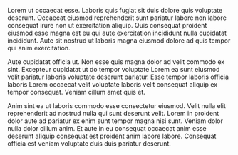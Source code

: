 Lorem ut occaecat esse. Laboris quis fugiat sit duis dolore quis voluptate deserunt. Occaecat eiusmod reprehenderit sunt pariatur labore non labore consequat irure non ut exercitation aliquip. Quis consequat proident eiusmod esse magna est eu qui aute exercitation incididunt nulla cupidatat incididunt. Aute sit nostrud ut laboris magna eiusmod dolore ad quis tempor qui anim exercitation.

Aute cupidatat officia ut. Non esse quis magna dolor ad velit commodo ex sint. Excepteur cupidatat ut do tempor voluptate Lorem ea sunt eiusmod velit pariatur laboris voluptate deserunt pariatur. Esse tempor laboris officia laboris Lorem occaecat velit voluptate laboris velit consequat aliquip ex tempor consequat. Veniam cillum amet quis et.

Anim sint ea ut laboris commodo esse consectetur eiusmod. Velit nulla elit reprehenderit ad nostrud nulla qui sunt deserunt velit. Lorem in proident dolor aute ad pariatur ex enim sunt tempor magna nisi sunt. Veniam dolor nulla dolor cillum anim. Et aute in eu consequat occaecat anim esse deserunt aliquip consequat est proident anim labore labore. Consequat officia est veniam voluptate duis duis pariatur deserunt.